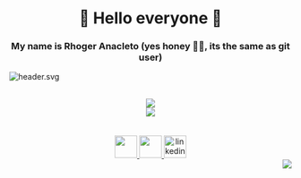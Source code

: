 <h1 align="center">🌈 Hello everyone 🌈</h1>
<h3 align="center">My name is Rhoger Anacleto (yes honey 💁‍♀️, its the same as git user)</h3>

![header.svg](header.svg)

<!-- <table width="100%" cellspacing="0" cellpadding="0" border="0">
<tr>
<td style='border:none;'> -->
<!-- <img src="https://github-readme-stats.vercel.app/api?username=rhogeranacleto&theme=tokyonight"/><br>
<img src="https://github-readme-stats.vercel.app/api/top-langs/?username=rhogeranacleto&theme=tokyonight&layout=compact"/> -->
<!-- </td>
<td align="right" style='border:none;'> -->
  <!-- <a href="https://spotify-github-profile.vercel.app/api/view?uid=22xbyei3onruqkyzrf2n6fmbi&redirect=true">
    <img src="https://spotify-github-profile.vercel.app/api/view?uid=22xbyei3onruqkyzrf2n6fmbi&cover_image=true"/>
  </a> -->
<!-- </td>
</tr>
</table> -->

<!-- <br><br>

[![Anurag's github stats](https://github-readme-stats.vercel.app/api?username=rhogeranacleto&theme=tokyonight)](https://github.com/anuraghazra/github-readme-stats) [![Top Langs](https://github-readme-stats.vercel.app/api/top-langs/?username=rhogeranacleto&theme=tokyonight&layout=compact)](https://github.com/anuraghazra/github-readme-stats)
-->

<br>

<div align="center">
  <!-- <a href="https://spotify-github-profile.vercel.app/api/view?uid=22xbyei3onruqkyzrf2n6fmbi&redirect=true">
    <img src="https://spotify-github-profile.vercel.app/api/view?uid=22xbyei3onruqkyzrf2n6fmbi&cover_image=true"/>
  </a> -->

  <!--<img src="https://github-readme-stats.vercel.app/api?username=rhogeranacleto&theme=tokyonight"/>-->
  <img src="https://github-readme-stats.vercel.app/api/top-langs/?username=rhogeranacleto&theme=tokyonight&layout=compact"/>
  <br>
  <a href="https://spotify-github-profile.vercel.app/api/view?uid=22xbyei3onruqkyzrf2n6fmbi&redirect=true">
    <img src="https://spotify-github-profile.vercel.app/api/view?uid=22xbyei3onruqkyzrf2n6fmbi&cover_image=true" />
  </a><br>

  <br>
  <br>

  <a href="https://www.instagram.com/rhogeranacleto/">
    <img src="https://www.flaticon.com/svg/static/icons/svg/733/733558.svg" height="40" />
  </a>
  <a href="https://www.twitter.com/rhogeranacleto/">
    <img src="https://www.flaticon.com/svg/static/icons/svg/733/733579.svg" height="40" />
  </a>
  <a href="https://www.linkedin.com/in/rhogeranacleto/">
    <img src='https://www.flaticon.com/svg/static/icons/svg/174/174857.svg' alt='linkedin' height='40'>
  </a>
</div>

<img src="https://visitor-badge.glitch.me/badge?page_id=rhogeranacleto.rhogeranacleto" align="right"/>
